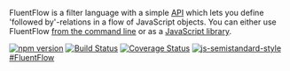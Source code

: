 FluentFlow is a filter language with a simple [API](#api) which lets you define 'followed by'-relations in a flow of JavaScript objects. You can either use FluentFlow [from the command line](#command-line) or as a [JavaScript library](#library).

[![npm version](https://badge.fury.io/js/fluentflow.svg)](https://badge.fury.io/js/fluentflow)
[![Build Status](https://travis-ci.com/Enteee/FluentFlow.svg?branch=master)](https://travis-ci.com/Enteee/FluentFlow)
[![Coverage Status](https://coveralls.io/repos/github/Enteee/FluentFlow/badge.svg)](https://coveralls.io/github/Enteee/FluentFlow)
[![js-semistandard-style](https://img.shields.io/badge/code%20style-semistandard-brightgreen.svg?style=flat-square)](https://github.com/Flet/semistandard)
[#FluentFlow](https://twitter.com/hashtag/FluentFlow)
